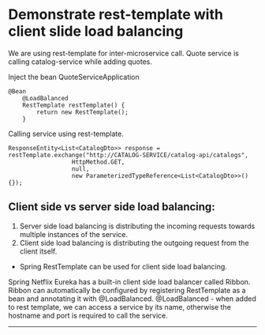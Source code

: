 # Demonstrate rest-template with client slide load balancing

We are using rest-template for inter-microservice call. Quote service is calling catalog-service while adding quotes. 

Inject the bean QuoteServiceApplication

```
@Bean
	@LoadBalanced
	RestTemplate restTemplate() {
		return new RestTemplate();
	}
```

Calling service using rest-template.

```
ResponseEntity<List<CatalogDto>> response = restTemplate.exchange("http://CATALOG-SERVICE/catalog-api/catalogs",
				  HttpMethod.GET,
				  null,
				  new ParameterizedTypeReference<List<CatalogDto>>(){});

```

## Client side vs server side load balancing:
1. Server side load balancing is distributing the incoming requests towards multiple instances of the service.
2. Client side load balancing is distributing the outgoing request from the client itself.

- Spring RestTemplate can be used for client side load balancing.


Spring Netflix Eureka has a built-in client side load balancer called Ribbon.
Ribbon can automatically be configured by registering RestTemplate as a bean and annotating it with @LoadBalanced.
@LoadBalanced  - when added to rest template, we can access a service by its name, otherwise the hostname and port is required to call the service.




----------------------------------------------------------------------------------------------------------------------------------------

